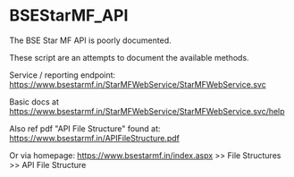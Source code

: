 # BSEStarMF_API
The BSE Star MF API is poorly documented.

These script are an attempts to document the available methods.

Service / reporting endpoint: https://www.bsestarmf.in/StarMFWebService/StarMFWebService.svc

Basic docs at https://www.bsestarmf.in/StarMFWebService/StarMFWebService.svc/help

Also ref pdf "API File Structure" found at: https://www.bsestarmf.in/APIFileStructure.pdf 

Or via homepage: https://www.bsestarmf.in/index.aspx >> File Structures >> API File Structure
